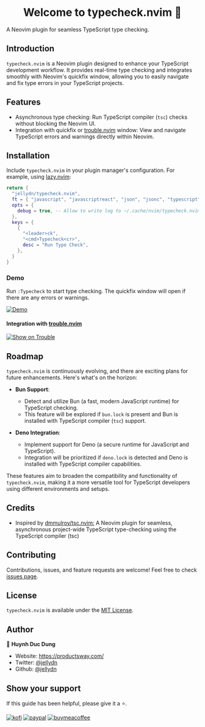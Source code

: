 <h1 align="center">Welcome to typecheck.nvim 👋</h1>
<p>
  A Neovim plugin for seamless TypeScript type checking.
</p>

## Introduction

`typecheck.nvim` is a Neovim plugin designed to enhance your TypeScript development workflow. It provides real-time type checking and integrates smoothly with Neovim's quickfix window, allowing you to easily navigate and fix type errors in your TypeScript projects.

## Features

- Asynchronous type checking: Run TypeScript compiler (`tsc`) checks without blocking the Neovim UI.
- Integration with quickfix or [trouble.nvim](https://github.com/folke/trouble.nvim) window: View and navigate TypeScript errors and warnings directly within Neovim.

## Installation

Include `typecheck.nvim` in your plugin manager's configuration. For example, using [lazy.nvim](https://github.com/folke/lazy.nvim):

```lua
return {
  "jellydn/typecheck.nvim",
  ft = { "javascript", "javascriptreact", "json", "jsonc", "typescript", "typescriptreact" },
  opts = {
    debug = true, -- Allow to write log to ~/.cache/nvim/typecheck.nvim.log
  },
  keys = {
    {
      "<leader>ck",
      "<cmd>Typecheck<cr>",
      desc = "Run Type Check",
    },
  }
}
```

### Demo

Run `:Typecheck` to start type checking. The quickfix window will open if there are any errors or warnings.

[![Demo](https://i.gyazo.com/5009755ceb575afc78d7303983a2f7c0.gif)](https://gyazo.com/5009755ceb575afc78d7303983a2f7c0)

#### Integration with [trouble.nvim](https://github.com/folke/trouble.nvim)

[![Show on Trouble](https://i.gyazo.com/fc367f6cc005dd53f696c299e383318a.gif)](https://gyazo.com/fc367f6cc005dd53f696c299e383318a)

## Roadmap

`typecheck.nvim` is continuously evolving, and there are exciting plans for future enhancements. Here's what's on the horizon:

- **Bun Support**:

  - Detect and utilize Bun (a fast, modern JavaScript runtime) for TypeScript checking.
  - This feature will be explored if `bun.lock` is present and Bun is installed with TypeScript compiler (`tsc`) support.

- **Deno Integration**:
  - Implement support for Deno (a secure runtime for JavaScript and TypeScript).
  - Integration will be prioritized if `deno.lock` is detected and Deno is installed with TypeScript compiler capabilities.

These features aim to broaden the compatibility and functionality of `typecheck.nvim`, making it a more versatile tool for TypeScript developers using different environments and setups.

## Credits

- Inspired by [dmmulroy/tsc.nvim:](https://github.com/dmmulroy/tsc.nvim) A Neovim plugin for seamless, asynchronous project-wide TypeScript type-checking using the TypeScript compiler (tsc)

## Contributing

Contributions, issues, and feature requests are welcome! Feel free to check [issues page](https://github.com/jellydn/typecheck.nvim/issues).

## License

`typecheck.nvim` is available under the [MIT License](./LICENSE).

## Author

👤 **Huynh Duc Dung**

- Website: https://productsway.com/
- Twitter: [@jellydn](https://twitter.com/jellydn)
- Github: [@jellydn](https://github.com/jellydn)

## Show your support

If this guide has been helpful, please give it a ⭐️.

[![kofi](https://img.shields.io/badge/Ko--fi-F16061?style=for-the-badge&logo=ko-fi&logoColor=white)](https://ko-fi.com/dunghd)
[![paypal](https://img.shields.io/badge/PayPal-00457C?style=for-the-badge&logo=paypal&logoColor=white)](https://paypal.me/dunghd)
[![buymeacoffee](https://img.shields.io/badge/Buy_Me_A_Coffee-FFDD00?style=for-the-badge&logo=buy-me-a-coffee&logoColor=black)](https://www.buymeacoffee.com/dunghd)
